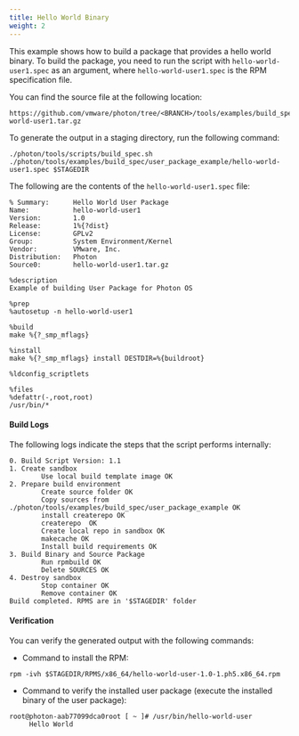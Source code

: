 ```yaml
---
title: Hello World Binary
weight: 2
---
```


This example shows how to build a package that provides a hello world binary. To build the package, you need to run the script with `hello-world-user1.spec` as an argument, where `hello-world-user1.spec` is the RPM specification file.

You can find the source file at the following location:  

```
https://github.com/vmware/photon/tree/<BRANCH>/tools/examples/build_spec/user_package_example/hello-world-user1.tar.gz
```

To generate the output in a staging directory, run the following command:

```
./photon/tools/scripts/build_spec.sh ./photon/tools/examples/build_spec/user_package_example/hello-world-user1.spec $STAGEDIR
```

The following are the contents of the `hello-world-user1.spec` file:

```
% Summary:      Hello World User Package
Name:           hello-world-user1
Version:        1.0
Release:        1%{?dist}
License:        GPLv2
Group:          System Environment/Kernel
Vendor:         VMware, Inc.
Distribution:   Photon
Source0:        hello-world-user1.tar.gz

%description
Example of building User Package for Photon OS

%prep
%autosetup -n hello-world-user1

%build
make %{?_smp_mflags}

%install
make %{?_smp_mflags} install DESTDIR=%{buildroot}

%ldconfig_scriptlets

%files
%defattr(-,root,root)
/usr/bin/*
```

#### Build Logs

The following logs indicate the steps that the script performs internally:

```
0. Build Script Version: 1.1
1. Create sandbox
        Use local build template image OK
2. Prepare build environment
        Create source folder OK
        Copy sources from ./photon/tools/examples/build_spec/user_package_example OK
        install createrepo OK
        createrepo  OK
        Create local repo in sandbox OK
        makecache OK
        Install build requirements OK
3. Build Binary and Source Package
        Run rpmbuild OK
        Delete SOURCES OK
4. Destroy sandbox
        Stop container OK
        Remove container OK
Build completed. RPMS are in '$STAGEDIR' folder
```


#### Verification

You can verify the generated output with the following commands:


- Command to install the RPM:

```
rpm -ivh $STAGEDIR/RPMS/x86_64/hello-world-user-1.0-1.ph5.x86_64.rpm
```

- Command to verify the installed user package (execute the installed binary of the user package):

```
root@photon-aab77099dca0root [ ~ ]# /usr/bin/hello-world-user
     Hello World
```